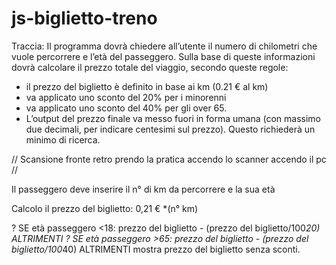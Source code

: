 # js-biglietto-treno

Traccia: Il programma dovrà chiedere all’utente il numero di chilometri che vuole percorrere e l’età del passeggero. Sulla base di queste informazioni dovrà calcolare il prezzo totale del viaggio, secondo queste regole:
- il prezzo del biglietto è definito in base ai km (0.21 € al km)
- va applicato uno sconto del 20% per i minorenni
- va applicato uno sconto del 40% per gli over 65.
- L’output del prezzo finale va messo fuori in forma umana (con massimo due decimali, per indicare centesimi sul prezzo). Questo richiederà un minimo di ricerca.

// Scansione fronte retro prendo la pratica accendo lo scanner accendo il pc //

Il passeggero deve inserire il n° di km da percorrere e la sua età

Calcolo il prezzo del biglietto: 0,21 € *(n° km)

 ? SE età passeggero <18: prezzo del biglietto - (prezzo del biglietto/100*20)
 ALTRIMENTI ? SE età passeggero >65: prezzo del biglietto - (prezzo del biglietto/100*40)
ALTRIMENTI mostra prezzo del biglietto senza sconti.